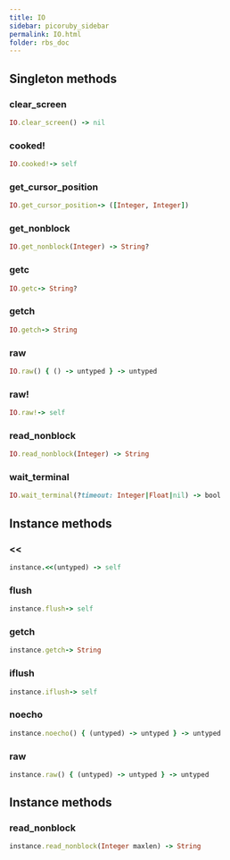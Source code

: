 ```yaml
---
title: IO
sidebar: picoruby_sidebar
permalink: IO.html
folder: rbs_doc
---
```

## Singleton methods
### clear_screen

```ruby
IO.clear_screen() -> nil
```
### cooked!

```ruby
IO.cooked!-> self
```
### get_cursor_position

```ruby
IO.get_cursor_position-> ([Integer, Integer])
```
### get_nonblock

```ruby
IO.get_nonblock(Integer) -> String?
```
### getc

```ruby
IO.getc-> String?
```
### getch

```ruby
IO.getch-> String
```
### raw

```ruby
IO.raw() { () -> untyped } -> untyped
```
### raw!

```ruby
IO.raw!-> self
```
### read_nonblock

```ruby
IO.read_nonblock(Integer) -> String
```
### wait_terminal

```ruby
IO.wait_terminal(?timeout: Integer|Float|nil) -> bool
```
## Instance methods
### <<

```ruby
instance.<<(untyped) -> self
```
### flush

```ruby
instance.flush-> self
```
### getch

```ruby
instance.getch-> String
```
### iflush

```ruby
instance.iflush-> self
```
### noecho

```ruby
instance.noecho() { (untyped) -> untyped } -> untyped
```
### raw

```ruby
instance.raw() { (untyped) -> untyped } -> untyped
```
## Instance methods
### read_nonblock

```ruby
instance.read_nonblock(Integer maxlen) -> String
```
